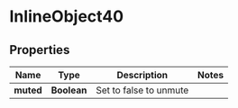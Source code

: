 

# InlineObject40

## Properties

Name | Type | Description | Notes
------------ | ------------- | ------------- | -------------
**muted** | **Boolean** | Set to false to unmute | 



